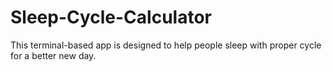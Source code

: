 # Sleep-Cycle-Calculator
This terminal-based app is designed to help people sleep with proper cycle for a better new day.
